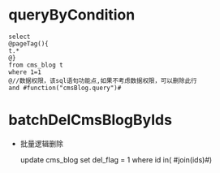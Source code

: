 queryByCondition
===


    select 
    @pageTag(){
    t.*
    @}
    from cms_blog t
    where 1=1  
    @//数据权限，该sql语句功能点,如果不考虑数据权限，可以删除此行  
    and #function("cmsBlog.query")#
    
    
    

batchDelCmsBlogByIds
===

* 批量逻辑删除

    update cms_blog set del_flag = 1 where id  in( #join(ids)#)
    
